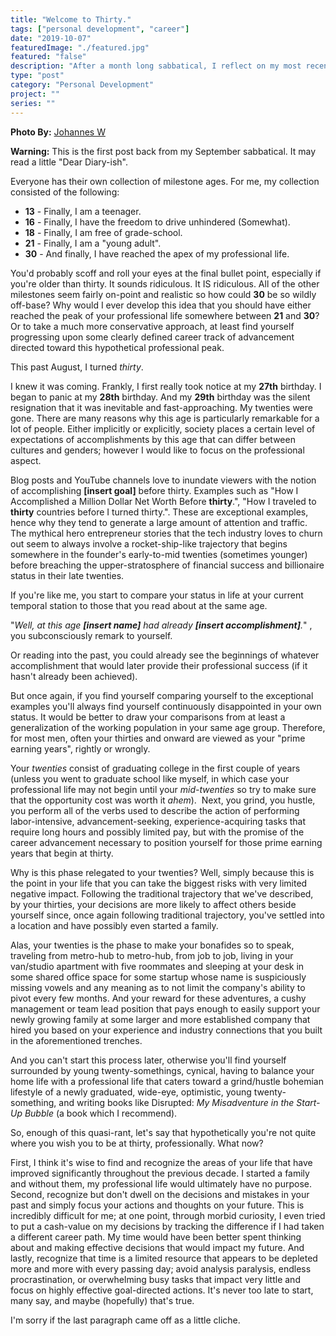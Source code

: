 ```yaml
---
title: "Welcome to Thirty."
tags: ["personal development", "career"]
date: "2019-10-07"
featuredImage: "./featured.jpg"
featured: "false"
description: "After a month long sabbatical, I reflect on my most recent birthday."
type: "post"
category: "Personal Development"
project: ""
series: ""
---
```


**Photo By:** [Johannes W](https://unsplash.com/@johanneswre)

**Warning:** This is the first post back from my September sabbatical. It may read a little "Dear Diary-ish".

Everyone has their own collection of milestone ages. For me, my collection consisted of the following:

- **13** - Finally, I am a teenager.
- **16** - Finally, I have the freedom to drive unhindered (Somewhat).
- **18** - Finally, I am free of grade-school.
- **21** - Finally, I am a "young adult".
- **30** - And finally, I have reached the apex of my professional life.

You'd probably scoff and roll your eyes at the final bullet point, especially if you're older than thirty. It sounds ridiculous. It IS ridiculous. All of the other milestones seem fairly on-point and realistic so how could **30** be so wildly off-base? Why would I ever develop this idea that you should have either reached the peak of your professional life somewhere between **21** and **30**? Or to take a much more conservative approach, at least find yourself progressing upon some clearly defined career track of advancement directed toward this hypothetical professional peak. 

This past August, I turned *thirty*.

I knew it was coming. Frankly, I first really took notice at my **27th** birthday. I began to panic at my **28th** birthday. And my **29th** birthday was the silent resignation that it was inevitable and fast-approaching. My twenties were gone. There are many reasons why this age is particularly remarkable for a lot of people. Either implicitly or explicitly, society places a certain level of expectations of accomplishments by this age that can differ between cultures and genders; however I would like to focus on the professional aspect. 

Blog posts and YouTube channels love to inundate viewers with the notion of accomplishing **[insert goal]** before thirty. Examples such as "How I Accomplished a Million Dollar Net Worth Before **thirty**.", "How I traveled to **thirty** countries before I turned thirty.". These are exceptional examples, hence why they tend to generate a large amount of attention and traffic. The mythical hero entrepreneur stories that the tech industry loves to churn out seem to always involve a rocket-ship-like trajectory that begins somewhere in the founder's early-to-mid twenties (sometimes younger) before breaching the upper-stratosphere of financial success and billionaire status in their late twenties. 

If you're like me, you start to compare your status in life at your current temporal station to those that you read about at the same age. 

"*Well, at this age **[insert name]** had already **[insert accomplishment]**.*" , you subconsciously remark to yourself. 

Or reading into the past, you could already see the beginnings of whatever accomplishment that would later provide their professional success (if it hasn't already been achieved). 

But once again, if you find yourself comparing yourself to the exceptional examples you'll always find yourself continuously disappointed in your own status. It would be better to draw your comparisons from at least a generalization of the working population in your same age group. Therefore, for most men, often your thirties and onward are viewed as your "prime earning years", rightly or wrongly. 

Your *twenties* consist of graduating college in the first couple of years (unless you went to graduate school like myself, in which case your professional life may not begin until your *mid-twenties* so try to make sure that the opportunity cost was worth it *ahem*).  Next, you grind, you hustle, you perform all of the verbs used to describe the action of performing labor-intensive, advancement-seeking, experience-acquiring tasks that require long hours and possibly limited pay, but with the promise of the career advancement necessary to position yourself for those prime earning years that begin at thirty.

Why is this phase relegated to your twenties? Well, simply because this is the point in your life that you can take the biggest risks with very limited negative impact. Following the traditional trajectory that we've described, by your thirties, your decisions are more likely to affect others beside yourself since, once again following traditional trajectory, you've settled into a location and have possibly even started a family. 

Alas, your twenties is the phase to make your bonafides so to speak, traveling from metro-hub to metro-hub, from job to job, living in your van/studio apartment with five roommates and sleeping at your desk in some shared office space for some startup whose name is suspiciously missing vowels and any meaning as to not limit the company's ability to pivot every few months. And your reward for these adventures, a cushy management or team lead position that pays enough to easily support your newly growing family at some larger and more established company that hired you based on your experience and industry connections that you built in the aforementioned trenches.

And you can't start this process later, otherwise you'll find yourself surrounded by young twenty-somethings, cynical, having to balance your home life with a professional life that caters toward a grind/hustle bohemian lifestyle of a newly graduated, wide-eye, optimistic, young twenty-something, and writing books like Disrupted: *My Misadventure in the Start-Up Bubble* (a book which I recommend). 

So, enough of this quasi-rant, let's say that hypothetically you're not quite where you wish you to be at thirty, professionally. What now? 

First, I think it's wise to find and recognize the areas of your life that have improved significantly throughout the previous decade. I started a family and without them, my professional life would ultimately have no purpose. Second, recognize but don't dwell on the decisions and mistakes in your past and simply focus your actions and thoughts on your future. This is incredibly difficult for me; at one point, through morbid curiosity, I even tried to put a cash-value on my decisions by tracking the difference if I had taken a different career path. My time would have been better spent thinking about and making effective decisions that would impact my future. And lastly, recognize that time is a limited resource that appears to be depleted more and more with every passing day; avoid analysis paralysis, endless procrastination, or overwhelming busy tasks that impact very little and focus on highly effective goal-directed actions. It's never too late to start, many say, and maybe (hopefully) that's true.

I'm sorry if the last paragraph came off as a little cliche. 





